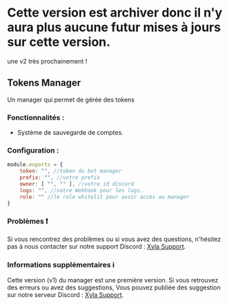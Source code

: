 # Cette version est archiver donc il n'y aura plus aucune futur mises à jours sur cette version.
une v2 très prochainement ! 
## Tokens Manager 
Un manager qui permet de gérée des tokens

### Fonctionnalités :

- Système de sauvegarde de comptes.

### Configuration : 
```javascript
module.exports = {
	token: "", //token du bot manager
	prefix: "", //votre prefix
	owner: [ "", "" ], //votre id discord
	logs: "", //votre Webhook pour les logs.
	role: "" //le role whitelit pour avoir accès au manager
}
```

### Problèmes ❗️
Si vous rencontrez des problèmes ou si vous avez des questions, n'hésitez pas à nous contacter sur notre support Discord : [Xyla Support](https://discord.gg/xyla).

### Informations supplémentaires ℹ️
Cette version (v1) du manager est une première version. Si vous retrouvez des erreurs ou avez des suggestions, Vous pouvez publiée des suggestion sur notre serveur Discord : [Xyla Support](https://discord.gg/xyla).

